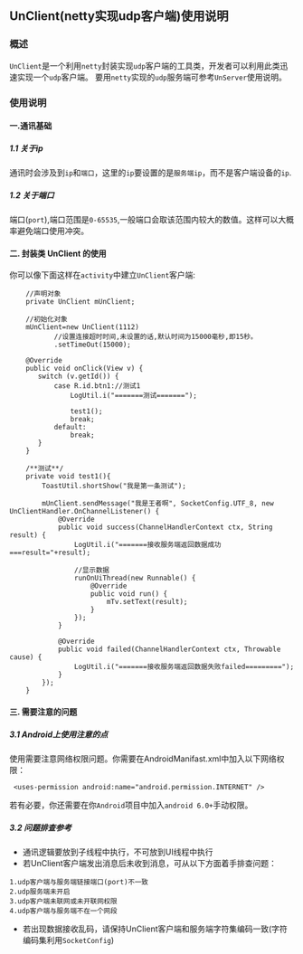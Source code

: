 ## UnClient(netty实现udp客户端)使用说明

### 概述
`UnClient`是一个利用`netty`封装实现`udp`客户端的工具类，开发者可以利用此类迅速实现一个`udp`客户端。
要用`netty`实现的`udp`服务端可参考`UnServer`使用说明。

### 使用说明
#### 一.通讯基础
##### 1.1 关于ip
通讯时会涉及到`ip`和`端口`，这里的`ip`要设置的是`服务端ip`，而不是客户端设备的`ip`.

##### 1.2 关于端口
端口(`port`),端口范围是`0-65535`,一般端口会取该范围内较大的数值。这样可以大概率避免端口使用冲突。
#### 二. 封装类 UnClient 的使用
你可以像下面这样在`activity`中建立`UnClient`客户端:
```
    //声明对象
    private UnClient mUnClient;
    
    //初始化对象
    mUnClient=new UnClient(1112)
           //设置连接超时时间,未设置的话,默认时间为15000毫秒,即15秒。
           .setTimeOut(15000);
        
    @Override
    public void onClick(View v) {
       switch (v.getId()) {
           case R.id.btn1://测试1
               LogUtil.i("=======测试=======");

               test1();
               break;
           default:
               break;
       }
    }

    /**测试**/
    private void test1(){
        ToastUtil.shortShow("我是第一条测试");

        mUnClient.sendMessage("我是王者啊", SocketConfig.UTF_8, new UnClientHandler.OnChannelListener() {
            @Override
            public void success(ChannelHandlerContext ctx, String result) {
                LogUtil.i("=======接收服务端返回数据成功===result="+result);

                //显示数据
                runOnUiThread(new Runnable() {
                    @Override
                    public void run() {
                        mTv.setText(result);
                    }
                });
            }

            @Override
            public void failed(ChannelHandlerContext ctx, Throwable cause) {
                LogUtil.i("=======接收服务端返回数据失败failed=========");
            }
        });
    }
```
#### 三. 需要注意的问题
##### 3.1 Android上使用注意的点
使用需要注意网络权限问题。你需要在AndroidManifast.xml中加入以下网络权限：
```
 <uses-permission android:name="android.permission.INTERNET" />
```
若有必要，你还需要在你`Android`项目中加入`android 6.0+`手动权限。
##### 3.2 问题排查参考
- 通讯逻辑要放到子线程中执行，不可放到UI线程中执行
- 若UnClient客户端发出消息后未收到消息，可从以下方面着手排查问题：
```
1.udp客户端与服务端链接端口(port)不一致
2.udp服务端未开启
3.udp客户端未联网或未开联网权限
4.udp客户端与服务端不在一个网段
```
- 若出现数据接收乱码，请保持UnClient客户端和服务端字符集编码一致(字符编码集利用`SocketConfig`)

